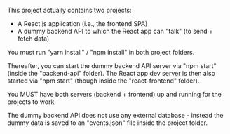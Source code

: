 This project actually contains two projects:
- A React.js application (i.e., the frontend SPA)
- A dummy backend API to which the React app can "talk" (to send + fetch data) 

You must run "yarn install" / "npm install" in both project folders. 

Thereafter, you can start the dummy backend API server via "npm start" (inside the "backend-api" folder).
The React app dev server is then also started via "npm start" (though inside the "react-frontend" folder). 

You MUST have both servers (backend + frontend) up and running for the projects to work.

The dummy backend API does not use any external database - instead the dummy data is saved to an "events.json" file inside the project folder.      
